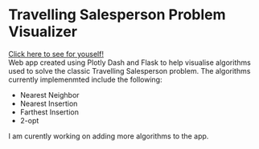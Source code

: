 # Travelling Salesperson Problem Visualizer
[Click here to see for youself!](https://tsp-visualizer.herokuapp.com/)
<br>
Web app created using Plotly Dash and Flask to help visualise algorithms used to solve the classic Travelling Salesperson problem. The algorithms currently implemenmted include the following:
- Nearest Neighbor
- Nearest Insertion
- Farthest Insertion
- 2-opt

I am curently working on adding more algorithms to the app.
